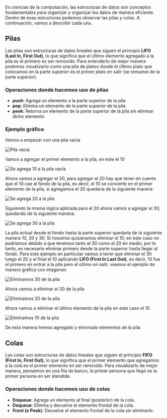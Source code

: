 En ciencias de la computación, las estructuras de datos son conceptos fundamentales para organizar y organizar los datos de manera eficiente. Dentro de esas estructuras podemos observar las pilas y colas. A continuación, vamos a describir cada una.

## Pilas

Las pilas son estructuras de datos lineales que siguen el principio **LIFO (Last In, First Out)**, lo que significa que el último elemento agregado a la pila es el primero es ser removido. Para entenderlo de mejor manera podemos visualizarlo como una pila de platos donde el último plato que colocamos en la parte superior es el primer plato en salir (se remueve de la parte superior).

### Operaciones donde hacemos uso de **pilas**

- **push**: Agrega un elemento a la parte superior de la pila
- **pop**: Elimina un elemento de la parte superior de la pila  
- **peek**: Retorna un elemento de la parte superior de la pila sin eliminar dicho elemento

### Ejemplo gráfico

Vamos a empezar con una pila vacía

![Pila vacía](./images/empty_stack.png)

Vamos a agregar el primer elemento a la pila, en este el 10

![Se agrega 10 a la pila vacía](./images/added_10_to_stack.png)

Ahora vamos a agregar el 20, para agregar el 20 hay que tener en cuenta que el 10 cae al fondo de la pila, es decir, el 10 se convierte en el primer elemento de la pila, si agregamos el 20 quedaría de la siguiente manera:

![Se agrega 20 a la pila](./images/added_20_to_stack.png)

Siguiendo la misma lógica aplicada para el 20 ahora vamos a agregar el 30, quedando de la siguiente manera:

![Se agrega 30 a la pila](./images/added_20_to_stack.png)

La pila actual desde el fondo hasta la parte superior quedaría de la siguiente manera 10, 20 y 30. Si nosotros quisieramos eliminar el 10, en este caso no podríamos debido a que tenemos tanto el 30 como el 20 en medio, por lo tanto, es necesario eliminar primero desde la parte superior hasta llegar al fondo. Para este ejemplo en particular vamos a tener que eliminar el 30 luego el 20 y al final el 10 aplicando **LIFO (First In Last Out)**, es decir, 10 fue el primero en entrar a la pila pero el último en salir, veamos el ejemplo de manera gráfica con imágenes

![Eliminamos 30 de la pila](./images/removing_30_to_stack.png)

Ahora vamos a eliminar el 20 de la pila

![Eliminamos 20 de la pila](./images/removing_20_to_stack.png)

Ahora vamos a eliminar el último elemento de la pila en este caso el 10

![Eliminamos 10 de la pila](./images/removing_10_to_stack.png)

 De esta manera hemos agregado y eliminado elementos de la pila

## Colas

Las colas son estructuras de datos lineales que siguen el principio **FIFO (First In, First Out)**, lo que significa que el primer elemento que agregamos a la cola es el primer elemento en ser removido. Para visualizarlo de mejor manera, pensemos en una fila de banco, la primer persona que llegó es la primer persona en ser atendida

### Operaciones donde hacemos uso de **colas**

- **Enqueue**: Agrega un elemento al final (posterior) de la cola.
- **Dequeue**: Elimina y devuelve el elemento frontal de la cola.
- **Front (o Peek)**: Devuelve el elemento frontal de la cola sin eliminarlo.
